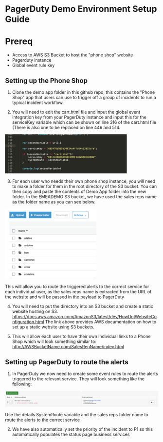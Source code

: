 # PagerDuty Demo Environment Setup Guide


# Prereq

* Access to AWS S3 Bucket to host the "phone shop" website
* Pagerduty instance 
* Global event rule key


## Setting up the Phone Shop

1. Clone the demo app folder in this github repo, this contains the "Phone Shop" app that users can use to trigger off a group of incidents to run a typical incident workflow.

2. You will need to edit the cart.html file and input the global event integration key from your PagerDuty instance and input this for the serviceKey variable which can be shown on line 316 of the cart.html file (There is also one to be replaced on line 446 and 514. 
<img src="https://github.com/PD-hliang/DemoEnvironment/blob/master/images/example1.png" width="400">

3. For each user who needs their own phone shop instance, you will need to make a folder for them in the root directory of the S3 bucket. You can then copy and paste the contents of Demo App folder into the new folder. In the EMEADEMO S3 bucket, we have used the sales reps name as the folder name as you can see below. 
<img src="https://github.com/PD-hliang/DemoEnvironment/blob/master/images/example2.png" width="300">


This will allow you to route the triggered alerts to the correct service for each individual user, as the sales reps name is extracted from the URL of the website and will be passed in the payload to PagerDuty

4. You will need to put the directory into an S3 bucket and create a static website hosting on S3. https://docs.aws.amazon.com/AmazonS3/latest/dev/HowDoIWebsiteConfiguration.html 
The link above provides AWS documentation on how to set up a static website using S3 buckets.

5. This will allow each user to have their own individual links to a Phone Shop which will look something similar to:
http://AWSBucketName.com/SalesRepName/index.html


## Setting up PagerDuty to route the alerts

1. In PagerDuty we now need to create some event rules to route the alerts triggered to the relevant service. They will look something like the following:
<img src="https://github.com/PD-hliang/DemoEnvironment/blob/master/images/example3.png" width="1200">

Use the details.SystemRoute variable and the sales reps folder name to route the alerts to the correct service

2. We have also automatically set the priority of the incident to P1 so this automatically populates the status page business services

 




